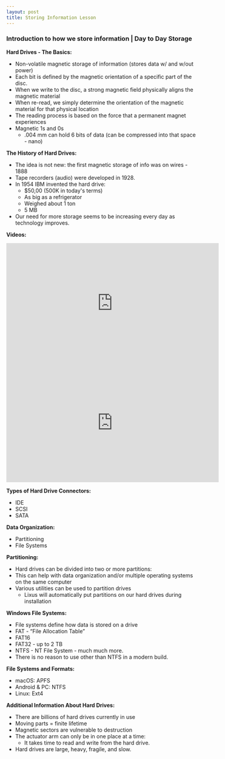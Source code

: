 ```yaml
---
layout: post
title: Storing Information Lesson
---
```


### Introduction to how we store information | Day to Day Storage

**Hard Drives - The Basics:**

- Non-volatile magnetic storage of information (stores data w/ and w/out power)
- Each bit is defined by the magnetic orientation of a specific part of the disc.
- When we write to the disc, a strong magnetic field physically aligns the magnetic material
- When re-read, we simply determine the orientation of the magnetic material for that physical location
- The reading process is based on the force that a permanent magnet experiences
- Magnetic 1s and 0s
  - .004 mm can hold 6 bits of data (can be compressed into that space - nano)

**The History of Hard Drives:**

- The idea is not new: the first magnetic storage of info was on wires - 1888
- Tape recorders (audio) were developed in 1928.
- In 1954 IBM invented the hard drive:
  - $50,00 (500K in today's terms)
  - As big as a refrigerator
  - Weighed about 1 ton
  - 5 MB
- Our need for more storage seems to be increasing every day as technology improves.

**Videos:**

<iframe width="560" height="315" src="https://www.youtube.com/embed/wteUW2sL7bc" title="YouTube video player" frameborder="0" allow="accelerometer; autoplay; clipboard-write; encrypted-media; gyroscope; picture-in-picture" allowfullscreen></iframe>
<iframe width="560" height="315" src="https://www.youtube.com/embed/p3q5zWCw8J4" title="YouTube video player" frameborder="0" allow="accelerometer; autoplay; clipboard-write; encrypted-media; gyroscope; picture-in-picture" allowfullscreen></iframe>

**Types of Hard Drive Connectors:**

- IDE
- SCSI
- SATA

**Data Organization:**

- Partitioning
- File Systems

**Partitioning:**

- Hard drives can be divided into two or more partitions:
- This can help with data organization and/or multiple operating systems on the same computer
- Various utilities can be used to partition drives
  - Lixus will automatically put partitions on our hard drives during installation

**Windows File Systems:**

- File systems define how data is stored on a drive
- FAT - “File Allocation Table”
- FAT16
- FAT32 - up to 2 TB
- NTFS - NT File System - much much more.
- There is no reason to use other than NTFS in a modern build.

**File Systems and Formats:**

- macOS: APFS
- Android & PC: NTFS
- Linux: Ext4

**Additional Information About Hard Drives:**

- There are billions of hard drives currently in use
- Moving parts = finite lifetime
- Magnetic sectors are vulnerable to destruction
- The actuator arm can only be in one place at a time:
  - It takes time to read and write from the hard drive.
- Hard drives are large, heavy, fragile, and slow.
